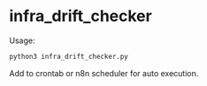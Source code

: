 # infra_drift_checker

Usage:
```bash
python3 infra_drift_checker.py
```
Add to crontab or n8n scheduler for auto execution.